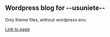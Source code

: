 <h2>Wordpress blog for --usuniete--</h2>
<p>Only theme files, without wordpress env.</p>
<a href="https://--usuniete--.pl/blog" target="_blank">Link to page</a>